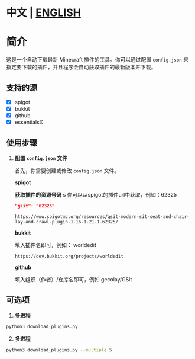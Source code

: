 

# 中文 | [ENGLISH](https://github.com/tydaytygx/Minecraft-plugins-updater/blob/main/README.md)

# 简介


这是一个自动下载最新 Minecraft 插件的工具。你可以通过配置 `config.json` 来指定要下载的插件，并且程序会自动获取插件的最新版本并下载。

## 支持的源

- [x] spigot
- [x] bukkit
- [x] github
- [x] essentialsX

## 使用步骤

1. **配置 `config.json` 文件**

   首先，你需要创建或修改 `config.json` 文件。

   **spigot**

    **获取插件的资源号码**
s
   你可以从spigot的插件url中获取，例如：62325
   ```json
   "gsit": "62325"
   ```

   ```url
   https://www.spigotmc.org/resources/gsit-modern-sit-seat-and-chair-lay-and-crawl-plugin-1-16-1-21-1.62325/
   ```

   **bukkit**
   
   填入插件名即可，例如：
   worldedit
   ```url
   https://dev.bukkit.org/projects/worldedit
   ```

   **github**

   填入组织（作者）/仓库名即可，例如 gecolay/GSit
   

   


## 可选项

1. **多进程**

```bash
python3 download_plugins.py
```

2. **多进程**
```bash
python3 download_plugins.py --multiple 5
```



